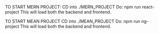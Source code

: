 TO START MERN PROJECT:
CD into ./MERN_PROJECT
Do: npm run react-project
This will load both the backend and frontend.

TO START MEAN PROJECT
CD into ./MEAN_PROJECT
Do: npm run ng-project
This will load both the backend and frontend.